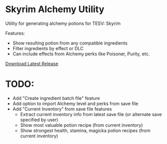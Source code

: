 # Skyrim Alchemy Utility
Utility for generating alchemy potions for TESV: Skyrim

Features:
  - Show resulting potion from any compatible ingredients
  - Filter ingredients by effect or DLC
  - Can include effects from Alchemy perks like Poisoner, Purity, etc.

[Download Latest Release](https://github.com/cmccandless/SkyAlchUtil/releases/latest)

# TODO:
- Add "Create ingredient batch file" feature
- Add option to import Alchemy level and perks from save file
- Add "Current Inventory" from save file features
  - Extract current inventory info from latest save file (or alternate save specified by user)
  - Show most valuable potion recipe (from current inventory)
  - Show strongest health, stamina, magicka potion recipes (from current inventory)
